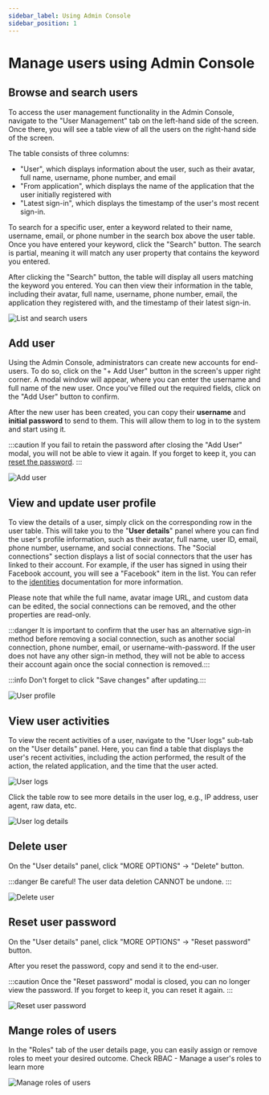 ```yaml
---
sidebar_label: Using Admin Console
sidebar_position: 1
---
```


# Manage users using Admin Console

## Browse and search users

To access the user management functionality in the Admin Console, navigate to the "User Management" tab on the left-hand side of the screen. Once there, you will see a table view of all the users on the right-hand side of the screen.

The table consists of three columns:

- "User", which displays information about the user, such as their avatar, full name, username, phone number, and email
- "From application", which displays the name of the application that the user initially registered with
- "Latest sign-in", which displays the timestamp of the user's most recent sign-in.

To search for a specific user, enter a keyword related to their name, username, email, or phone number in the search box above the user table. Once you have entered your keyword, click the "Search" button. The search is partial, meaning it will match any user property that contains the keyword you entered.

After clicking the "Search" button, the table will display all users matching the keyword you entered. You can then view their information in the table, including their avatar, full name, username, phone number, email, the application they registered with, and the timestamp of their latest sign-in.

![List and search users](./assets/list-and-search-users.png)

## Add user

Using the Admin Console, administrators can create new accounts for end-users. To do so, click on the "+ Add User" button in the screen's upper right corner. A modal window will appear, where you can enter the username and full name of the new user. Once you've filled out the required fields, click on the "Add User" button to confirm.

After the new user has been created, you can copy their **username** and **initial password** to send to them. This will allow them to log in to the system and start using it.

:::caution
If you fail to retain the password after closing the "Add User" modal, you will not be able to view it again. If you forget to keep it, you can [reset the password](#reset-user-password).
:::

![Add user](./assets/add-user.png)

## View and update user profile

To view the details of a user, simply click on the corresponding row in the user table. This will take you to the "**User details**" panel where you can find the user's profile information, such as their avatar, full name, user ID, email, phone number, username, and social connections. The "Social connections" section displays a list of social connectors that the user has linked to their account. For example, if the user has signed in using their Facebook account, you will see a "Facebook" item in the list. You can refer to the [identities](https://docs.logto.io/docs/references/users/social-identities) documentation for more information.

Please note that while the full name, avatar image URL, and custom data can be edited, the social connections can be removed, and the other properties are read-only.

:::danger
It is important to confirm that the user has an alternative sign-in method before removing a social connection, such as another social connection, phone number, email, or username-with-password. If the user does not have any other sign-in method, they will not be able to access their account again once the social connection is removed.:::

:::info
Don't forget to click "Save changes" after updating.:::

![User profile](./assets/user-profile.png)

## View user activities

To view the recent activities of a user, navigate to the "User logs" sub-tab on the "User details" panel. Here, you can find a table that displays the user's recent activities, including the action performed, the result of the action, the related application, and the time that the user acted.

![User logs](./assets/user-logs.png)

Click the table row to see more details in the user log, e.g., IP address, user agent, raw data, etc.

![User log details](./assets/user-log-details.png)

## Delete user

On the "User details" panel, click "MORE OPTIONS" -> "Delete" button.

:::danger
Be careful! The user data deletion CANNOT be undone.
:::

![Delete user](./assets/delete-user.png)

## Reset user password

On the "User details" panel, click "MORE OPTIONS" -> "Reset password" button.

After you reset the password, copy and send it to the end-user.

:::caution
Once the "Reset password" modal is closed, you can no longer view the password.
If you forget to keep it, you can reset it again.
:::

![Reset user password](./assets/reset-user-password.png)

## Mange roles of users

In the "Roles" tab of the user details page, you can easily assign or remove roles to meet your desired outcome. Check RBAC - Manage a user's roles to learn more

![Manage roles of users](./assets/manage-roles-users.png)
